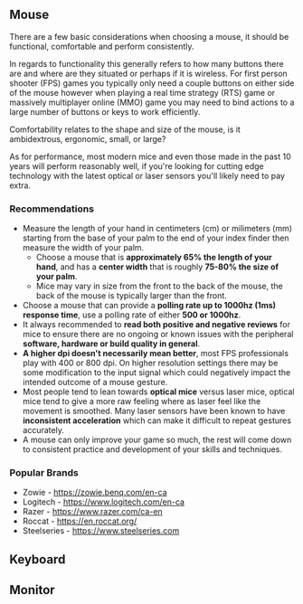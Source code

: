 ## Mouse
There are a few basic considerations when choosing a mouse, it should be functional, comfortable and perform consistently. 

In regards to functionality this generally refers to how many buttons there are and where are they situated or perhaps if it is wireless. For first person shooter (FPS) games you typically only need a couple buttons on either side of the mouse however when playing a real time strategy (RTS) game or massively multiplayer online (MMO) game you may need to bind actions to a large number of buttons or keys to work efficiently.

Comfortability relates to the shape and size of the mouse, is it ambidextrous, ergonomic, small, or large?

As for performance, most modern mice and even those made in the past 10 years will perform reasonably well, if you're looking for cutting edge technology with the latest optical or laser sensors you'll likely need to pay extra.

### Recommendations
   - Measure the length of your hand in centimeters (cm) or milimeters (mm) starting from the base of your palm to the end of your index finder then measure the width of your palm.
     - Choose a mouse that is **approximately 65% the length of your hand**, and has a **center width** that is roughly **75-80% the size of your palm**.
     - Mice may vary in size from the front to the back of the mouse, the back of the mouse is typically larger than the front.
   - Choose a mouse that can provide a **polling rate up to 1000hz (1ms) response time**, use a polling rate of either **500 or 1000hz**.
   - It always recommended to **read both positive and negative reviews** for mice to ensure there are no ongoing or known issues with the peripheral **software, hardware or build quality in general**.
   - **A higher dpi doesn't necessarily mean better**, most FPS professionals play with 400 or 800 dpi. On higher resolution settings there may be some modification to the input signal which could negatively impact the intended outcome of a mouse gesture.
   - Most people tend to lean towards **optical mice** versus laser mice, optical mice tend to give a more raw feeling where as laser feel like the movement is smoothed. Many laser sensors have been known to have **inconsistent acceleration** which can make it difficult to repeat gestures accurately.
   - A mouse can only improve your game so much, the rest will come down to consistent practice and development of your skills and techniques.

### Popular Brands
   - Zowie - https://zowie.benq.com/en-ca
   - Logitech - https://www.logitech.com/en-ca
   - Razer - https://www.razer.com/ca-en
   - Roccat - https://en.roccat.org/
   - Steelseries - https://www.steelseries.com
   
## Keyboard

## Monitor
